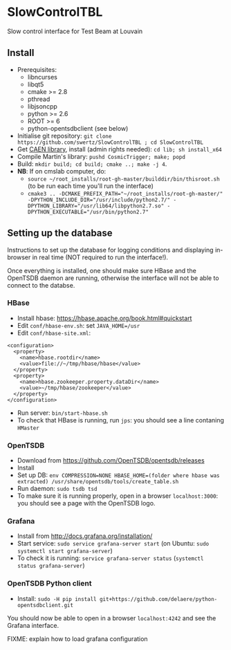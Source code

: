 # SlowControlTBL
Slow control interface for Test Beam at Louvain

## Install
- Prerequisites:
   - libncurses
   - libqt5
   - cmake >= 2.8
   - pthread
   - libjsoncpp
   - python >= 2.6
   - ROOT >= 6
   - python-opentsdbclient (see below)
- Initialise git repository: `git clone https://github.com/swertz/SlowControlTBL ; cd SlowControlTBL`
- Get [CAEN library](http://www.caen.it/jsp/Template2/CaenProd.jsp?parent=38&idmod=689&downloadSoftwareFileId=11059), install (admin rights needed): `cd lib; sh install_x64`
- Compile Martin's library: `pushd CosmicTrigger; make; popd`
- Build: `mkdir build; cd build; cmake ..; make -j 4`.
- **NB**: If on cmslab computer, do:
   - `source ~/root_installs/root-gh-master/builddir/bin/thisroot.sh` (to be run each time you'll run the interface)
   - `cmake3 .. -DCMAKE_PREFIX_PATH="~/root_installs/root-gh-master/" -DPYTHON_INCLUDE_DIR="/usr/include/python2.7/" -DPYTHON_LIBRARY="/usr/lib64/libpython2.7.so" -DPYTHON_EXECUTABLE="/usr/bin/python2.7"`

## Setting up the database
Instructions to set up the database for logging conditions and displaying in-browser in real time (NOT required to run the interface!).

Once everything is installed, one should make sure HBase and the OpenTSDB daemon are running, otherwise the interface will not be able to connect to the databse.

### HBase
- Install hbase: https://hbase.apache.org/book.html#quickstart
- Edit `conf/hbase-env.sh`: set `JAVA_HOME=/usr`
- Edit `conf/hbase-site.xml`:
```
<configuration>
  <property>
    <name>hbase.rootdir</name>
    <value>file://~/tmp/hbase/hbase</value>
  </property>
  <property>
    <name>hbase.zookeeper.property.dataDir</name>
    <value>~/tmp/hbase/zookeeper</value>
  </property>
</configuration>
```
- Run server: `bin/start-hbase.sh`
- To check that HBase is running, run `jps`: you should see a line contaning `HMaster`

### OpenTSDB
- Download from https://github.com/OpenTSDB/opentsdb/releases
- Install
- Set up DB: `env COMPRESSION=NONE HBASE_HOME=(folder where hbase was extracted) /usr/share/opentsdb/tools/create_table.sh`
- Run daemon: `sudo tsdb tsd`
- To make sure it is running properly, open in a browser `localhost:3000`: you should see a page with the OpenTSDB logo.

### Grafana
- Install from http://docs.grafana.org/installation/
- Start service: `sudo service grafana-server start` (on Ubuntu: `sudo systemctl start grafana-server`)
- To check it is running: `service grafana-server status` (`systemctl status grafana-server`)

### OpenTSDB Python client
- Install: `sudo -H pip install git+https://github.com/delaere/python-opentsdbclient.git`


You should now be able to open in a browser `localhost:4242` and see the Grafana interface. 

FIXME: explain how to load grafana configuration
